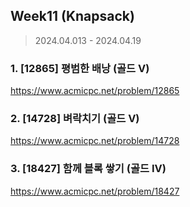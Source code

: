 ## Week11 (Knapsack)

> 2024.04.013 - 2024.04.19

### 1. [12865] 평범한 배낭 (골드 V)

https://www.acmicpc.net/problem/12865

### 2. [14728] 벼락치기 (골드 V)

https://www.acmicpc.net/problem/14728

### 3. [18427] 함께 블록 쌓기 (골드 IV)

https://www.acmicpc.net/problem/18427